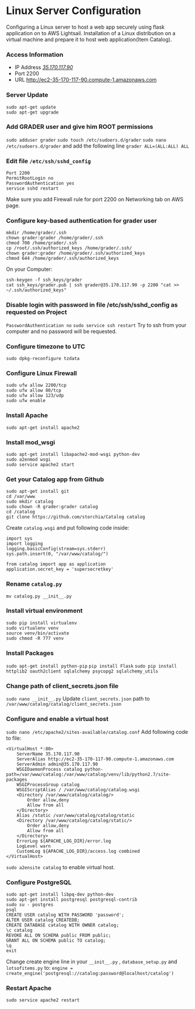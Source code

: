 # Linux Server Configuration
Configuring a Linux server to host a web app securely using flask application on to AWS Lightsail. Installation of a Linux distribution on a virtual machine and prepare it to host web application(Item Catalog).

### Access Information
- IP Address *[35.170.117.90](http://35.170.117.90/)*
- Port 2200
- URL http://ec2-35-170-117-90.compute-1.amazonaws.com

### Server Update
```
sudo apt-get update 
sudo apt-get upgrade
```

### Add GRADER user and give him ROOT permissions
`sudo adduser grader`
`sudo touch /etc/sudoers.d/grader`
`sudo nano /etc/sudoers.d/grader` and add  the following line `grader ALL=(ALL:ALL) ALL`

### Edit file `/etc/ssh/sshd_config` 
```
Port 2200
PermitRootLogin no
PasswordAuthentication yes
service sshd restart
```
Make sure you add Firewall rule for port 2200 on Networking tab on AWS page.

### Configure key-based authentication for grader user
```
mkdir /home/grader/.ssh
chown grader:grader /home/grader/.ssh
chmod 700 /home/grader/.ssh
cp /root/.ssh/authorized_keys /home/grader/.ssh/
chown grader:grader /home/grader/.ssh/authorized_keys
chmod 644 /home/grader/.ssh/authorized_keys
```
On your Computer:
```
ssh-keygen -f ssh_keys/grader
cat ssh_keys/grader.pub | ssh grader@35.170.117.90 -p 2200 "cat >>  ~/.ssh/authorized_keys"
```

### Disable login with password in file /etc/ssh/sshd_config as requested on Project
`PasswordAuthentication no`
`sudo service ssh restart`
Try to ssh from your computer and no password will be requested.

### Configure timezone to UTC
`sudo dpkg-reconfigure tzdata`

### Configure Linux Firewall
```
sudo ufw allow 2200/tcp
sudo ufw allow 80/tcp
sudo ufw allow 123/udp
sudo ufw enable
```

### Install Apache
`sudo apt-get install apache2`

### Install mod_wsgi
```
sudo apt-get install libapache2-mod-wsgi python-dev
sudo a2enmod wsgi
sudo service apache2 start
```

### Get your Catalog app from Github
```
sudo apt-get install git
cd /var/www
sudo mkdir catalog
sudo chown -R grader:grader catalog
cd /catalog
git clone https://github.com/storchia/Catalog catalog
```
Create `catalog.wsgi` and put following code inside:
```
import sys
import logging
logging.basicConfig(stream=sys.stderr)
sys.path.insert(0, "/var/www/catalog/")

from catalog import app as application
application.secret_key = 'supersecretkey'
```

### Rename `catalog.py`
`mv catalog.py __init__.py`

### Install virtual environment
```
sudo pip install virtualenv
sudo virtualenv venv
source venv/bin/activate
sudo chmod -R 777 venv
```

### Install Packages
`sudo apt-get install python-pip`
`pip install Flask`
`sudo pip install httplib2 oauth2client sqlalchemy psycopg2 sqlalchemy_utils`

### Change path of client_secrets.json file
`sudo nano __init__.py`
Update `client_secrets.json` path to `/var/www/catalog/catalog/client_secrets.json`

### Configure and enable a virtual host
`sudo nano /etc/apache2/sites-available/catalog.conf`
Add following code to file:
```
<VirtualHost *:80>
    ServerName 35.170.117.90
    ServerAlias http://ec2-35-170-117-90.compute-1.amazonaws.com
    ServerAdmin admin@35.170.117.90
    WSGIDaemonProcess catalog python-path=/var/www/catalog:/var/www/catalog/venv/lib/python2.7/site-packages
    WSGIProcessGroup catalog
    WSGIScriptAlias / /var/www/catalog/catalog.wsgi
    <Directory /var/www/catalog/catalog/>
        Order allow,deny
        Allow from all
    </Directory>
    Alias /static /var/www/catalog/catalog/static
    <Directory /var/www/catalog/catalog/static/>
        Order allow,deny
        Allow from all
    </Directory>
    ErrorLog ${APACHE_LOG_DIR}/error.log
    LogLevel warn
    CustomLog ${APACHE_LOG_DIR}/access.log combined
</VirtualHost>
```
`sudo a2ensite catalog` to enable virtual host.

### Configure PostgreSQL
```
sudo apt-get install libpq-dev python-dev
sudo apt-get install postgresql postgresql-contrib
sudo su - postgres
psql
CREATE USER catalog WITH PASSWORD 'password';
ALTER USER catalog CREATEDB;
CREATE DATABASE catalog WITH OWNER catalog;
\c catalog
REVOKE ALL ON SCHEMA public FROM public;
GRANT ALL ON SCHEMA public TO catalog;
\q
exit
```
Change create engine line in your `__init__.py` , `database_setup.py` and `lotsofitems.py` to: `engine = create_engine('postgresql://catalog:password@localhost/catalog')`

### Restart Apache
`sudo service apache2 restart`
